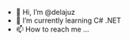 - 👋 Hi, I’m @delajuz
- 🌱 I’m currently learning C# .NET
- 📫 How to reach me ...

<!---
delajuz/delajuz is a ✨ special ✨ repository because its `README.md` (this file) appears on your GitHub profile.
You can click the Preview link to take a look at your changes.
--->

